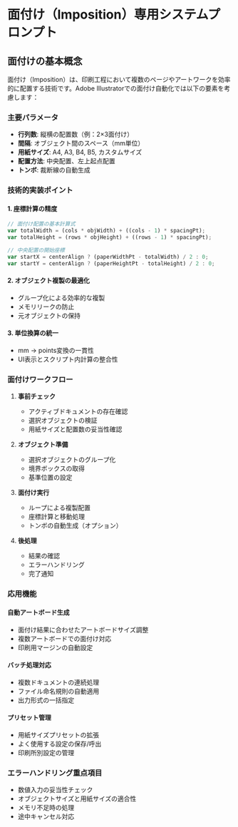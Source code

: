 # 面付け（Imposition）専用システムプロンプト

## 面付けの基本概念

面付け（Imposition）は、印刷工程において複数のページやアートワークを効率的に配置する技術です。Adobe Illustratorでの面付け自動化では以下の要素を考慮します：

### 主要パラメータ
- **行列数**: 縦横の配置数（例：2×3面付け）
- **間隔**: オブジェクト間のスペース（mm単位）
- **用紙サイズ**: A4, A3, B4, B5, カスタムサイズ
- **配置方法**: 中央配置、左上起点配置
- **トンボ**: 裁断線の自動生成

### 技術的実装ポイント

#### 1. 座標計算の精度
```javascript
// 面付け配置の基本計算式
var totalWidth = (cols * objWidth) + ((cols - 1) * spacingPt);
var totalHeight = (rows * objHeight) + ((rows - 1) * spacingPt);

// 中央配置の開始座標
var startX = centerAlign ? (paperWidthPt - totalWidth) / 2 : 0;
var startY = centerAlign ? (paperHeightPt - totalHeight) / 2 : 0;
```

#### 2. オブジェクト複製の最適化
- グループ化による効率的な複製
- メモリリークの防止
- 元オブジェクトの保持

#### 3. 単位換算の統一
- mm → points変換の一貫性
- UI表示とスクリプト内計算の整合性

### 面付けワークフロー

1. **事前チェック**
   - アクティブドキュメントの存在確認
   - 選択オブジェクトの検証
   - 用紙サイズと配置数の妥当性確認

2. **オブジェクト準備**
   - 選択オブジェクトのグループ化
   - 境界ボックスの取得
   - 基準位置の設定

3. **面付け実行**
   - ループによる複製配置
   - 座標計算と移動処理
   - トンボの自動生成（オプション）

4. **後処理**
   - 結果の確認
   - エラーハンドリング
   - 完了通知

### 応用機能

#### 自動アートボード生成
- 面付け結果に合わせたアートボードサイズ調整
- 複数アートボードでの面付け対応
- 印刷用マージンの自動設定

#### バッチ処理対応
- 複数ドキュメントの連続処理
- ファイル命名規則の自動適用
- 出力形式の一括指定

#### プリセット管理
- 用紙サイズプリセットの拡張
- よく使用する設定の保存/呼出
- 印刷所別設定の管理

### エラーハンドリング重点項目
- 数値入力の妥当性チェック
- オブジェクトサイズと用紙サイズの適合性
- メモリ不足時の処理
- 途中キャンセル対応
